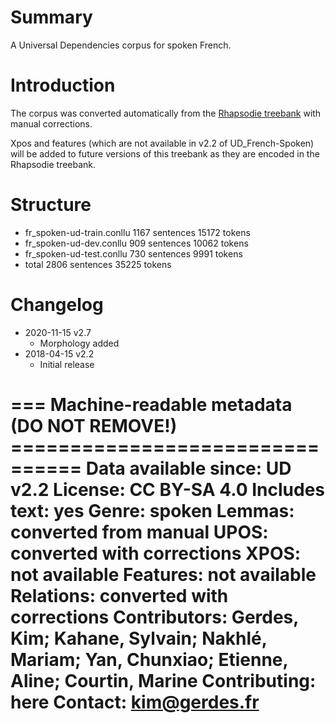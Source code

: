 # Summary

A Universal Dependencies corpus for spoken French.

# Introduction

The corpus was converted automatically from the [Rhapsodie treebank](http://www.projet-rhapsodie.fr/) with manual corrections.

Xpos and features (which are not available in v2.2 of UD_French-Spoken) will be added to future versions of this treebank as they are encoded in the Rhapsodie treebank.



# Structure

+ fr_spoken-ud-train.conllu 1167 sentences  15172 tokens
+ fr_spoken-ud-dev.conllu 909 sentences 10062 tokens
+ fr_spoken-ud-test.conllu  730 sentences 9991 tokens
+ total 2806 sentences 35225 tokens


# Changelog

+ 2020-11-15 v2.7
    + Morphology added
+ 2018-04-15 v2.2
    + Initial release


=== Machine-readable metadata (DO NOT REMOVE!) ================================
Data available since: UD v2.2
License: CC BY-SA 4.0
Includes text: yes
Genre: spoken
Lemmas: converted from manual
UPOS: converted with corrections
XPOS: not available
Features: not available
Relations: converted with corrections
Contributors: Gerdes, Kim; Kahane, Sylvain; Nakhlé, Mariam; Yan, Chunxiao; Etienne, Aline; Courtin, Marine
Contributing: here
Contact: kim@gerdes.fr
===============================================================================
